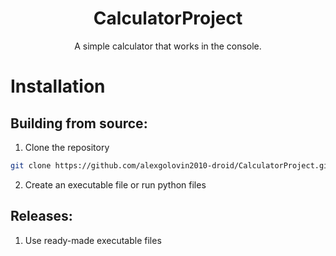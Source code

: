 <div align=center>
    <h1>CalculatorProject</h1>
    <p>A simple calculator that works in the console.</p>
</div>

# Installation
## Building from source:
1. Clone the repository
```bash
git clone https://github.com/alexgolovin2010-droid/CalculatorProject.git
```
2. Create an executable file or run python files
## Releases:
1. Use ready-made executable files

